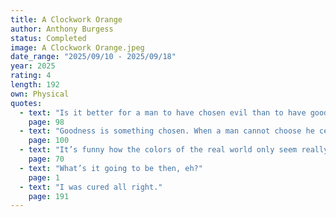 ```yaml
---
title: A Clockwork Orange
author: Anthony Burgess
status: Completed
image: A Clockwork Orange.jpeg
date_range: "2025/09/10 - 2025/09/18"
year: 2025
rating: 4
length: 192
own: Physical
quotes:
  - text: "Is it better for a man to have chosen evil than to have good imposed upon him?"
    page: 98
  - text: "Goodness is something chosen. When a man cannot choose he ceases to be a man."
    page: 100
  - text: "It’s funny how the colors of the real world only seem really real when you viddy them on the screen."
    page: 70
  - text: "What’s it going to be then, eh?"
    page: 1
  - text: "I was cured all right."
    page: 191
---
```


